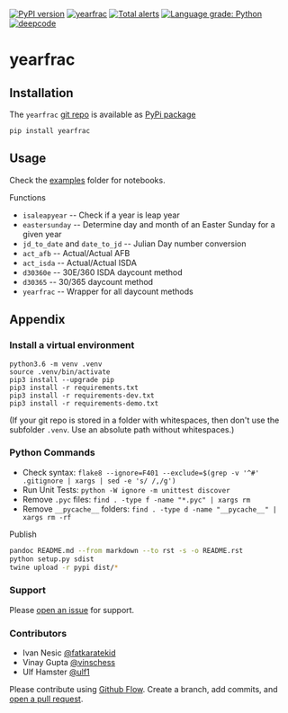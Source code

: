 [![PyPI version](https://badge.fury.io/py/yearfrac.svg)](https://badge.fury.io/py/yearfrac)
[![yearfrac](https://snyk.io/advisor/python/yearfrac/badge.svg)](https://snyk.io/advisor/python/yearfrac)
[![Total alerts](https://img.shields.io/lgtm/alerts/g/kmedian/yearfrac.svg?logo=lgtm&logoWidth=18)](https://lgtm.com/projects/g/kmedian/yearfrac/alerts/)
[![Language grade: Python](https://img.shields.io/lgtm/grade/python/g/kmedian/yearfrac.svg?logo=lgtm&logoWidth=18)](https://lgtm.com/projects/g/kmedian/yearfrac/context:python)
[![deepcode](https://www.deepcode.ai/api/gh/badge?key=eyJhbGciOiJIUzI1NiIsInR5cCI6IkpXVCJ9.eyJwbGF0Zm9ybTEiOiJnaCIsIm93bmVyMSI6ImttZWRpYW4iLCJyZXBvMSI6InllYXJmcmFjIiwiaW5jbHVkZUxpbnQiOmZhbHNlLCJhdXRob3JJZCI6Mjk0NTIsImlhdCI6MTYxOTU0MjUyOX0.RI73MEmFUVlndzYdZq9l6ip2XozSJldBOhDHyIGsfwI)](https://www.deepcode.ai/app/gh/kmedian/yearfrac/_/dashboard?utm_content=gh%2Fkmedian%2Fyearfrac)

# yearfrac

## Installation
The `yearfrac` [git repo](http://github.com/kmedian/yearfrac) is available as [PyPi package](https://pypi.org/project/yearfrac)

```
pip install yearfrac
```


## Usage
Check the [examples](https://github.com/kmedian/yearfrac/tree/master/examples) folder for notebooks.

Functions

* `isaleapyear` -- Check if a year is leap year
* `eastersunday` -- Determine day and month of an Easter Sunday for a given year
* `jd_to_date` and `date_to_jd` -- Julian Day number conversion
* `act_afb` -- Actual/Actual AFB
* `act_isda` -- Actual/Actual ISDA
* `d30360e` -- 30E/360 ISDA daycount method
* `d30365` -- 30/365 daycount method
* `yearfrac` -- Wrapper for all daycount methods


## Appendix

### Install a virtual environment

```
python3.6 -m venv .venv
source .venv/bin/activate
pip3 install --upgrade pip
pip3 install -r requirements.txt
pip3 install -r requirements-dev.txt
pip3 install -r requirements-demo.txt
```

(If your git repo is stored in a folder with whitespaces, then don't use the subfolder `.venv`. Use an absolute path without whitespaces.)

### Python Commands
* Check syntax: `flake8 --ignore=F401 --exclude=$(grep -v '^#' .gitignore | xargs | sed -e 's/ /,/g')`
* Run Unit Tests: `python -W ignore -m unittest discover`
* Remove `.pyc` files: `find . -type f -name "*.pyc" | xargs rm`
* Remove `__pycache__` folders: `find . -type d -name "__pycache__" | xargs rm -rf`

Publish

```sh
pandoc README.md --from markdown --to rst -s -o README.rst
python setup.py sdist 
twine upload -r pypi dist/*
```

### Support
Please [open an issue](https://github.com/kmedian/yearfrac/issues/new) for support.


### Contributors
* Ivan Nesic [@fatkaratekid](https://github.com/fatkaratekid)
* Vinay Gupta [@vinschess](https://github.com/vinschess)
* Ulf Hamster [@ulf1](https://github.com/ulf1)

Please contribute using [Github Flow](https://guides.github.com/introduction/flow/). Create a branch, add commits, and [open a pull request](https://github.com/kmedian/yearfrac/compare/).
